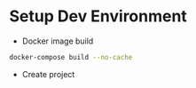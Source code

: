 # Setup Dev Environment

- Docker image build

```bash
docker-compose build --no-cache
```

- Create project
